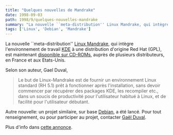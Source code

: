 ```yaml
---
title: "Quelques nouvelles de Mandrake"
date: 1998-09-03
path: 1998/9/quelques-nouvelles-mandrake
summary: "La nouvelle ``meta-distribution'' Linux Mandrake, qui intègre l'environnement de travail KDE à une distribution d'origine Red Hat (GPL), est maintenant disponible sur CD-ROMs, auprès de plusieurs distributeurs, en France et aux Etats-Unis."
tags: ['Linux', 'Debian', 'Mandrake']
---
```


<P>
La nouvelle ``meta-distribution'' <A HREF="http://www.linux-center.org/mandrake/">Linux Mandrake</A>, qui
intègre l'environnement de travail <A HREF="http://www.kde.org/">KDE</A>
à une distribution d'origine Red Hat (GPL), est maintenant <A HREF="http://www.linux-center.org/mandrake/contenufr/fsinglecd.html">disponible sur CD-ROMs</A>, auprès de plusieurs distributeurs, en France
et aux Etats-Unis.
</P>

<P>
Selon son auteur, Gael Duval,
<BLOCKQUOTE>
Le but de Linux-Mandrake est de fournir un environnement Linux
standard (RH 5.1) prêt à fonctionner après l'installation, sans devoir
commencer par récupérer des packages KDE, les recompiler etc., dans un
soucis de productivité pour l'utilisateur habitué à Linux, et de
facilité pour l'utilisateur débutant.
</BLOCKQUOTE>
</P>

<P>
Autre nouvelle: un projet similaire, sur base <A HREF="http://www.debian.org">Debian</A>, a été lancé.  Pour tout
renseignement, ou pour participer au projet, contacter <A HREF="mailto:duval@criuc.unicaen.fr">Gaël Duval</A>.
</P>

<P>
Plus d'info dans
<A HREF="http://www.linux-center.org/articles/9809/mandrake.html">cette
annonce</A>.
</P>


